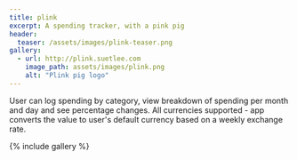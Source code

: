 ```yaml
---
title: plink
excerpt: A spending tracker, with a pink pig
header:
  teaser: /assets/images/plink-teaser.png
gallery:
  - url: http://plink.suetlee.com
    image_path: assets/images/plink.png
    alt: "Plink pig logo"
---
```


User can log spending by category, view breakdown of spending per month and day and see percentage changes. All currencies supported - app converts the value to user's default currency based on a weekly exchange rate.

{% include gallery %}
